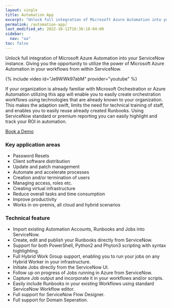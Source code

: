 ```yaml
---
layout: single
title: Automation App
excerpt: "Unlock full integration of Microsoft Azure Automation into your ServiceNow instance"
permalink: /automation-app/
last_modified_at: 2022-10-12T16:36:18-04:00
sidebar:
  nav: "aa"
toc: false
---
```


Unlock full integration of Microsoft Azure Automation into your ServiceNow instance. Giving you the opportunity to utilize the power of Microsoft Azure Automation in your workflows from within ServiceNow.

{% include video id="Je9WWk97abM" provider="youtube" %}

If your organization is already familiar with Microsoft Orchestration or Azure Automation utilizing this app will enable you to easily create orchestration workflows using technologies that are already known to your organization. This makes the adaption swift, limits the need for technical training of staff, and enables you to easily reuse already created Runbooks. Using ServiceNow standard or premium reporting you can easily highlight and track your ROI in automation.

[Book a Demo](https://meetings-eu1.hubspot.com/jeannie-thanner)

### Key application areas
- Password Resets
- Client software distribution
- Update and patch management
- Automate and accelerate processes
- Creation and/or termination of users
- Managing access, roles etc.
- Creating virtual infrastructure
- Reduce overall tasks and time consumption
- Improve productivity
- Works in on-premis, all cloud and hybrid scenarios

### Technical feature
- Import existing Automation Accounts, Runbooks and Jobs into ServiceNow.
- Create, edit and publish your Runbooks directly from ServiceNow.
- Support for both PowerShell, Python2 and Phyton3 scripting with syntax highlighting.
- Full Hybrid Work Group support, enabling you to run your jobs on any Hybrid Worker in your infrastructure.
- Initiate Jobs directly from the ServiceNow UI.
- Follow up on progress of Jobs running in Azure from ServiceNow.
- Capture Job output and incorporate it in your workflows and/or scripts.
- Easily include Runbooks in your existing Workflows using standard ServiceNow Workflow editor.
- Full support for ServiceNow Flow Designer.
- Full support for Domain Seperation.
